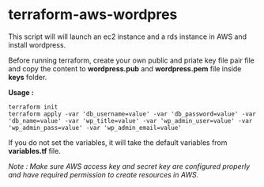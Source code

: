 # terraform-aws-wordpres

This script will will launch an ec2 instance and a rds instance in AWS and install wordpress.

Before running terraform, create your own public and priate key file pair file and copy the content to **wordpress.pub** and **wordpress.pem** file inside **keys** folder.

**Usage :**
```
terraform init
terraform apply -var 'db_username=value' -var 'db_password=value' -var 'db_name=value' -var 'wp_title=value' -var 'wp_admin_user=value' -var 'wp_admin_pass=value' -var 'wp_admin_email=value'
```
If you do not set the variables, it will take the default variables from **variables.tf** file.

_Note : Make sure AWS access key and secret key are configured properly and have required permission to create resources in AWS._
